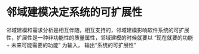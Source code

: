 # 邻域建模决定系统的可扩展性

邻域建模和需求分析是相互伴随，相互支持的，邻域建模影响软件系统的可扩展性，扩展性是一种非功能性的质量属性，邻域建模的时候就要以
“现在就要的功能 + 未来可能需要的功能” 为输入， 输出“系统的可扩展性”

